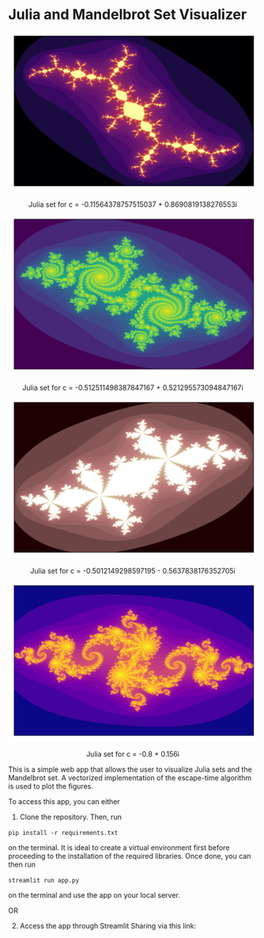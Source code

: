 # Julia and Mandelbrot Set Visualizer


<img src="sample_images/samp1.png" width="600"/>
<p align="center">Julia set for c = -0.11564378757515037 + 0.8690819138276553i</p>

![](sample_images/samp3.png)
<p align="center">Julia set for c = -0.512511498387847167 + 0.521295573094847167i</p>

![](sample_images/samp6.png)
<p align="center">Julia set for c = -0.5012149298597195 - 0.5637838176352705i</p>

![](sample_images/samp7.png)
<p align="center">Julia set for c = -0.8 + 0.156i</p>

This is a simple web app that allows the user to visualize Julia sets and the Mandelbrot set. A vectorized implementation of the escape-time algorithm is used to plot the figures.

To access this app, you can either

1. Clone the repository. Then, run 

`pip install -r requirements.txt`

on the terminal. It is ideal to create a virtual environment first before proceeding to the installation of the required libraries. Once done, you can then run

`streamlit run app.py`

on the terminal and use the app on your local server.

OR

2. Access the app through Streamlit Sharing via this link: 